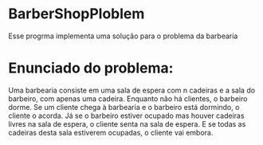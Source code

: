 # BarberShopPloblem
Esse progrma implementa uma solução para o problema da barbearia
# Enunciado do problema:
Uma barbearia consiste em uma sala de espera com n cadeiras e a sala do barbeiro, com apenas uma cadeira. Enquanto não há clientes, o barbeiro dorme. Se um cliente chega à barbearia e o barbeiro está dormindo, o cliente o acorda. Já se o barbeiro estiver ocupado mas houver cadeiras livres na sala de espera, o cliente senta na sala de espera. E se todas as cadeiras desta sala estiverem ocupadas, o cliente vai embora.
